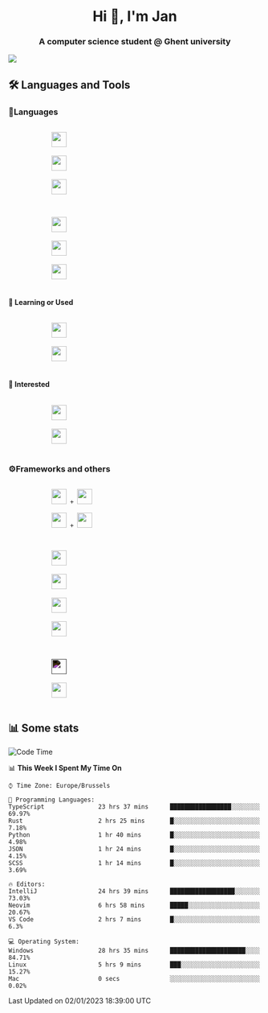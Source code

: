 <h1 align="center">Hi 👋, I'm Jan</h1>
<h3 align="center">A computer science student @ Ghent university</h3>

![](https://komarev.com/ghpvc/?username=NuttyShrimp&style=flat)

<h2>🛠️ Languages and Tools</h2>
<h3>💬Languages</h3>
<div>
    <p>
        <code>
            <img width='30px' src="https://cdn.jsdelivr.net/gh/devicons/devicon/icons/html5/html5-plain.svg">
        </code>
        <code>
            <img width='30px' src="https://cdn.jsdelivr.net/gh/devicons/devicon/icons/sass/sass-original.svg">
        </code>
        <code>
            <img width='30px' src="https://cdn.jsdelivr.net/gh/devicons/devicon/icons/javascript/javascript-plain.svg">
        </code>
    </p>
    <p>
        <code>
            <img width='30px' src="https://cdn.jsdelivr.net/gh/devicons/devicon/icons/typescript/typescript-plain.svg">
        </code>
        <code>
            <img width='30px' src="https://cdn.jsdelivr.net/gh/devicons/devicon/icons/lua/lua-plain-wordmark.svg">
        </code>
        <code>
            <img width='30px' src="https://cdn.jsdelivr.net/gh/devicons/devicon/icons/python/python-original.svg">
        </code>
    </p>
    <h4>🏫 Learning or Used</h4>
    <p>
        <code>
            <img width='30px' src="https://cdn.jsdelivr.net/gh/devicons/devicon/icons/go/go-original-wordmark.svg">
        </code>
        <code>
            <img width='30px' src="https://cdn.jsdelivr.net/gh/devicons/devicon/icons/java/java-original.svg">
        </code>
    </p>
    <h4>💭 Interested</h4>
    <p>
        <code>
            <img width='30px' src="https://cdn.jsdelivr.net/gh/devicons/devicon/icons/csharp/csharp-original.svg">
        </code>
        <code>
            <img width='30px' src="https://cdn.jsdelivr.net/gh/devicons/devicon/icons/rust/rust-plain.svg">
        </code>
    </p>
</div>
<h3>⚙️Frameworks and others</h3>
<div>
    <p>
        <code>
            <img width='30px' src="https://cdn.jsdelivr.net/gh/devicons/devicon/icons/react/react-original.svg"> + <img width='30px' src="https://cdn.jsdelivr.net/gh/devicons/devicon/icons/typescript/typescript-plain.svg">
        </code>
        <code>
            <img width='30px' src="https://cdn.jsdelivr.net/gh/devicons/devicon/icons/vuejs/vuejs-original.svg"> + <img width='30px' src="https://cdn.jsdelivr.net/gh/devicons/devicon/icons/typescript/typescript-plain.svg">
        </code>
    </p>
    <p>
        <code>
            <img width='30px' src="https://cdn.jsdelivr.net/gh/devicons/devicon/icons/nodejs/nodejs-plain.svg">
        </code>
        <code>
            <img width='30px' src="https://cdn.jsdelivr.net/gh/devicons/devicon/icons/mysql/mysql-original.svg">
        </code>
        <code>
            <img width='30px' src="https://cdn.jsdelivr.net/gh/devicons/devicon/icons/postgresql/postgresql-original.svg">
        </code>
        <code>
            <img width='30px' src="https://cdn.jsdelivr.net/gh/devicons/devicon/icons/docker/docker-original.svg">
        </code>
    </p>
        <code>
            <img width='30px' style='filter:invert(1)' src="https://simpleicons.org/icons/intellijidea.svg">
        </code>
        <code>
            <img width='30px' src="https://cdn.jsdelivr.net/gh/devicons/devicon/icons/vscode/vscode-original.svg">
        </code>
    <p>
</div>

<h2>📊 Some stats</h2>

<!--START_SECTION:waka-->
![Code Time](http://img.shields.io/badge/Code%20Time-2%2C318%20hrs%2027%20mins-blue)

📊 **This Week I Spent My Time On** 

```text
⌚︎ Time Zone: Europe/Brussels

💬 Programming Languages: 
TypeScript               23 hrs 37 mins      █████████████████░░░░░░░░   69.97% 
Rust                     2 hrs 25 mins       █░░░░░░░░░░░░░░░░░░░░░░░░   7.18% 
Python                   1 hr 40 mins        █░░░░░░░░░░░░░░░░░░░░░░░░   4.98% 
JSON                     1 hr 24 mins        █░░░░░░░░░░░░░░░░░░░░░░░░   4.15% 
SCSS                     1 hr 14 mins        █░░░░░░░░░░░░░░░░░░░░░░░░   3.69%

🔥 Editors: 
IntelliJ                 24 hrs 39 mins      ██████████████████░░░░░░░   73.03% 
Neovim                   6 hrs 58 mins       █████░░░░░░░░░░░░░░░░░░░░   20.67% 
VS Code                  2 hrs 7 mins        █░░░░░░░░░░░░░░░░░░░░░░░░   6.3%

💻 Operating System: 
Windows                  28 hrs 35 mins      █████████████████████░░░░   84.71% 
Linux                    5 hrs 9 mins        ███░░░░░░░░░░░░░░░░░░░░░░   15.27% 
Mac                      0 secs              ░░░░░░░░░░░░░░░░░░░░░░░░░   0.02%

```


 Last Updated on 02/01/2023 18:39:00 UTC
<!--END_SECTION:waka-->